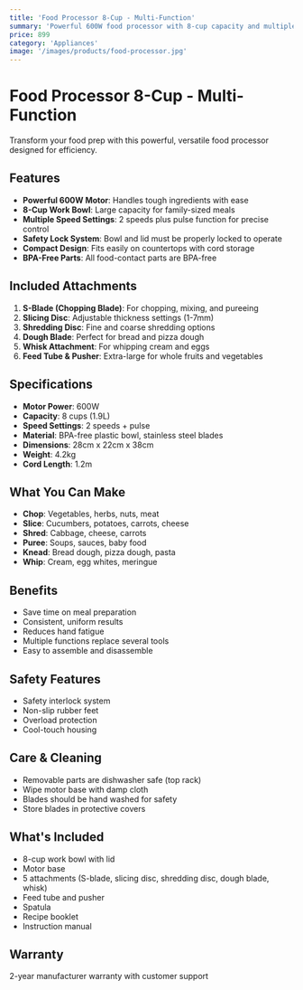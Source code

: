 ```yaml
---
title: 'Food Processor 8-Cup - Multi-Function'
summary: 'Powerful 600W food processor with 8-cup capacity and multiple attachments'
price: 899
category: 'Appliances'
image: '/images/products/food-processor.jpg'
---
```


# Food Processor 8-Cup - Multi-Function

Transform your food prep with this powerful, versatile food processor designed for efficiency.

## Features

- **Powerful 600W Motor**: Handles tough ingredients with ease
- **8-Cup Work Bowl**: Large capacity for family-sized meals
- **Multiple Speed Settings**: 2 speeds plus pulse function for precise control
- **Safety Lock System**: Bowl and lid must be properly locked to operate
- **Compact Design**: Fits easily on countertops with cord storage
- **BPA-Free Parts**: All food-contact parts are BPA-free

## Included Attachments

1. **S-Blade (Chopping Blade)**: For chopping, mixing, and pureeing
2. **Slicing Disc**: Adjustable thickness settings (1-7mm)
3. **Shredding Disc**: Fine and coarse shredding options
4. **Dough Blade**: Perfect for bread and pizza dough
5. **Whisk Attachment**: For whipping cream and eggs
6. **Feed Tube & Pusher**: Extra-large for whole fruits and vegetables

## Specifications

- **Motor Power**: 600W
- **Capacity**: 8 cups (1.9L)
- **Speed Settings**: 2 speeds + pulse
- **Material**: BPA-free plastic bowl, stainless steel blades
- **Dimensions**: 28cm x 22cm x 38cm
- **Weight**: 4.2kg
- **Cord Length**: 1.2m

## What You Can Make

- **Chop**: Vegetables, herbs, nuts, meat
- **Slice**: Cucumbers, potatoes, carrots, cheese
- **Shred**: Cabbage, cheese, carrots
- **Puree**: Soups, sauces, baby food
- **Knead**: Bread dough, pizza dough, pasta
- **Whip**: Cream, egg whites, meringue

## Benefits

- Save time on meal preparation
- Consistent, uniform results
- Reduces hand fatigue
- Multiple functions replace several tools
- Easy to assemble and disassemble

## Safety Features

- Safety interlock system
- Non-slip rubber feet
- Overload protection
- Cool-touch housing

## Care & Cleaning

- Removable parts are dishwasher safe (top rack)
- Wipe motor base with damp cloth
- Blades should be hand washed for safety
- Store blades in protective covers

## What's Included

- 8-cup work bowl with lid
- Motor base
- 5 attachments (S-blade, slicing disc, shredding disc, dough blade, whisk)
- Feed tube and pusher
- Spatula
- Recipe booklet
- Instruction manual

## Warranty

2-year manufacturer warranty with customer support
